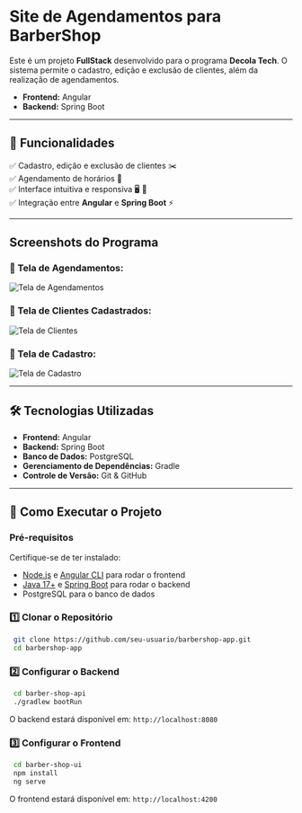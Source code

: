 # **Site de Agendamentos para BarberShop**

Este é um projeto **FullStack** desenvolvido para o programa **Decola Tech**. O sistema permite o cadastro, edição e exclusão de clientes, além da realização de agendamentos.

- **Frontend:** Angular
- **Backend:** Spring Boot

---

## 🚀 **Funcionalidades**

✅ Cadastro, edição e exclusão de clientes ✂️  
✅ Agendamento de horários 📅  
✅ Interface intuitiva e responsiva 🖥️ 📱  
✅ Integração entre **Angular** e **Spring Boot** ⚡  

---

## **Screenshots do Programa**

### **📅 Tela de Agendamentos:**
![Tela de Agendamentos](https://github.com/user-attachments/assets/95911b46-6534-4a58-bb8f-286685229ef7)

### **👥 Tela de Clientes Cadastrados:**
![Tela de Clientes](https://github.com/user-attachments/assets/45a13f9d-a3af-4afc-b673-f0bebf5c9e51)

### **📝 Tela de Cadastro:**
![Tela de Cadastro](https://github.com/user-attachments/assets/7f852a32-18ac-4ba6-9ab6-cb72ff880a8a)

---

## 🛠️ **Tecnologias Utilizadas**

- **Frontend:** Angular  
- **Backend:** Spring Boot  
- **Banco de Dados:** PostgreSQL  
- **Gerenciamento de Dependências:** Gradle  
- **Controle de Versão:** Git & GitHub  

---

## 🚀 **Como Executar o Projeto**

### **Pré-requisitos**
Certifique-se de ter instalado:
- [Node.js](https://nodejs.org/) e [Angular CLI](https://angular.io/cli) para rodar o frontend
- [Java 17+](https://www.oracle.com/java/technologies/javase/jdk17-archive-downloads.html) e [Spring Boot](https://spring.io/projects/spring-boot) para rodar o backend
- PostgreSQL para o banco de dados

### **1️⃣ Clonar o Repositório**
```sh
 git clone https://github.com/seu-usuario/barbershop-app.git
 cd barbershop-app
```

### **2️⃣ Configurar o Backend**
```sh
 cd barber-shop-api
 ./gradlew bootRun
```
O backend estará disponível em: `http://localhost:8080`

### **3️⃣ Configurar o Frontend**
```sh
 cd barber-shop-ui
 npm install
 ng serve
```
O frontend estará disponível em: `http://localhost:4200`

